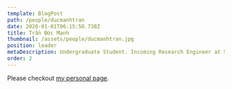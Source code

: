 ```yaml
---
template: BlogPost
path: /people/ducmanhtran
date: 2020-01-01T06:15:50.738Z
title: Trần Đức Mạnh
thumbnail: /assets/people/ducmanhtran.jpg
position: leader
metaDescription: Undergraduate Student. Incoming Research Engineer at Singapore Management University
order: 2
---
```


Please checkout [my personal page](https://www.linkedin.com/in/manh-tran-0a5a52308/).
